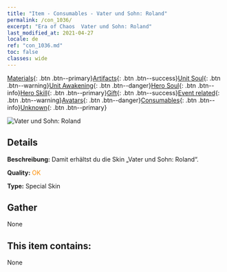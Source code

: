 ```yaml
---
title: "Item - Consumables - Vater und Sohn: Roland"
permalink: /con_1036/
excerpt: "Era of Chaos  Vater und Sohn: Roland"
last_modified_at: 2021-04-27
locale: de
ref: "con_1036.md"
toc: false
classes: wide
---
```

 [Materials](/ItemsDE/){: .btn .btn--primary}[Artifacts](/ItemsDE/Artifacts/){: .btn .btn--success}[Unit Soul](/ItemsDE/UnitSoul/){: .btn .btn--warning}[Unit Awakening](/ItemsDE/UnitAwakening/){: .btn .btn--danger}[Hero Soul](/ItemsDE/HeroSoul/){: .btn .btn--info}[Hero Skill](/ItemsDE/HeroSkill/){: .btn .btn--primary}[Gift](/ItemsDE/Gift/){: .btn .btn--success}[Event related](/ItemsDE/Events/){: .btn .btn--warning}[Avatars](/ItemsDE/Avatars/){: .btn .btn--danger}[Consumables](/ItemsDE/Consumables/){: .btn .btn--info}[Unknown](/ItemsDE/Unknown/){: .btn .btn--primary}

 ![Vater und Sohn: Roland](/images/h/h_Roland9.jpg)

## Details
 **Beschreibung:** Damit erhältst du die Skin „Vater und Sohn: Roland“.

 **Quality:** <span style="color: #FF8C00">OK</span>

 **Type:** Special Skin

## Gather

  None

## This item contains:

  None

